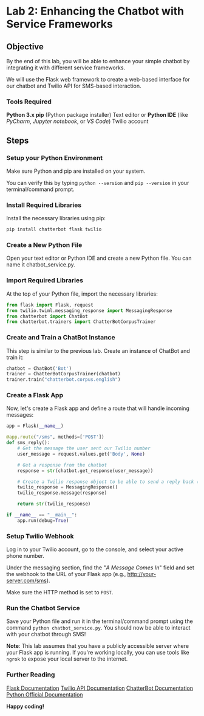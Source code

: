 # Lab 2: Enhancing the Chatbot with Service Frameworks

## Objective

By the end of this lab, you will be able to enhance your simple chatbot by integrating it with different service frameworks.

We will use the Flask web framework to create a web-based interface for our chatbot and Twilio API for SMS-based interaction.

### Tools Required

**Python 3.x**
**pip** (Python package installer)
Text editor or **Python IDE** (like *PyCharm*, *Jupyter notebook*, or *VS Code*)
Twilio account

## Steps

### Setup your Python Environment

Make sure Python and pip are installed on your system.

You can verify this by typing `python --version` and `pip --version` in your terminal/command prompt.

### Install Required Libraries

Install the necessary libraries using pip:

```python
pip install chatterbot flask twilio
```

### Create a New Python File

Open your text editor or Python IDE and create a new Python file. You can name it chatbot_service.py.

### Import Required Libraries

At the top of your Python file, import the necessary libraries:

```python
from flask import Flask, request
from twilio.twiml.messaging_response import MessagingResponse
from chatterbot import ChatBot
from chatterbot.trainers import ChatterBotCorpusTrainer
```

### Create and Train a ChatBot Instance

This step is similar to the previous lab. Create an instance of ChatBot and train it:

```python
chatbot = ChatBot('Bot')
trainer = ChatterBotCorpusTrainer(chatbot)
trainer.train("chatterbot.corpus.english")
```

### Create a Flask App

Now, let's create a Flask app and define a route that will handle incoming messages:

```python
app = Flask(__name__)

@app.route("/sms", methods=['POST'])
def sms_reply():
    # Get the message the user sent our Twilio number
    user_message = request.values.get('Body', None)

    # Get a response from the chatbot
    response = str(chatbot.get_response(user_message))

    # Create a Twilio response object to be able to send a reply back (as an SMS)
    twilio_response = MessagingResponse()
    twilio_response.message(response)

    return str(twilio_response)

if __name__ == "__main__":
    app.run(debug=True)
```

### Setup Twilio Webhook

Log in to your Twilio account, go to the console, and select your active phone number.

Under the messaging section, find the "*A Message Comes In*" field and set the webhook to the URL of your Flask app (e.g., <http://your-server.com/sms>).

Make sure the HTTP method is set to `POST`.

### Run the Chatbot Service

Save your Python file and run it in the terminal/command prompt using the command `python chatbot_service.py`. You should now be able to interact with your chatbot through SMS!

**Note**: This lab assumes that you have a publicly accessible server where your Flask app is running. If you're working locally, you can use tools like `ngrok` to expose your local server to the internet.

### Further Reading

[Flask Documentation][flask]
[Twilio API Documentation][twilio]
[ChatterBot Documentation][chatterbot]
[Python Official Documentation][python]

**Happy coding!**

[flask]: https://flask.palletsprojects.com/en/2.3.x/ "Latest Flask Documentation"
[twilio]: https://www.twilio.com/docs/quickstart "Twilio Docs for sending SMS messages"
[chatterbot]: https://chatterbot.readthedocs.io/en/stable/ "Chatterbot Documentation"
[python]: https://docs.python.org/3/ "Python3 Documentation"
